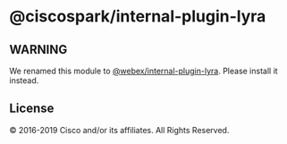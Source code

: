 # @ciscospark/internal-plugin-lyra

## WARNING

We renamed this module to [@webex/internal-plugin-lyra](https://www.npmjs.com/package/@webex/internal-plugin-lyra). Please install it instead.

## License

© 2016-2019 Cisco and/or its affiliates. All Rights Reserved.
